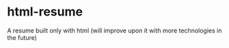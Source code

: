 # html-resume
A resume built only with html (will improve upon it with more technologies in the future)
